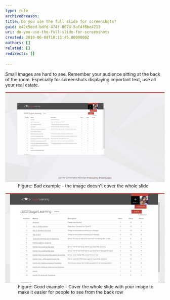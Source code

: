 ```yaml
---
type: rule
archivedreason: 
title: Do you use the full slide for screenshots?
guid: e42c5ded-bdfd-474f-8074-5af4f6be4213
uri: do-you-use-the-full-slide-for-screenshots
created: 2010-06-08T10:11:45.0000000Z
authors: []
related: []
redirects: []

---
```


Small images are hard to see. Remember your audience sitting at the back of the room. Especially for screenshots displaying important text, use all your real estate.  

<!--endintro-->
<dl class="badImage"><dt>
      <img src="badSmall.jpg" alt=""> 
   </dt><dd>Figure: Bad example - the image doesn't cover the whole slide</dd></dl><dl class="goodImage"><dt>
      <img src="goodbig.jpg" alt=""> 
   </dt> 
   <dd>Figure: Good example - Cover the whole slide with your image to make it easier for people to see from the back row</dd></dl>
